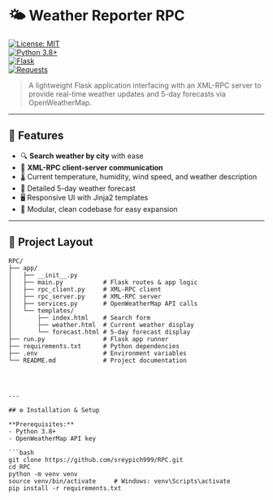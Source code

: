 # 🌤️ Weather Reporter RPC

[![License: MIT](https://img.shields.io/badge/License-MIT-green)](LICENSE)  
[![Python 3.8+](https://img.shields.io/badge/python-3.8%2B-blue?logo=python)](https://www.python.org/)  
[![Flask](https://img.shields.io/badge/flask-2.x-lightblue?logo=flask)](https://flask.palletsprojects.com/)  
[![Requests](https://img.shields.io/badge/requests-2.28.1-orange?logo=python)](https://docs.python-requests.org/)

> A lightweight Flask application interfacing with an XML-RPC server to provide real-time weather updates and 5-day forecasts via OpenWeatherMap.

---

## 🚀 Features

- 🔍 **Search weather by city** with ease  
- 🔗 **XML-RPC client-server communication**  
- 🌡️ Current temperature, humidity, wind speed, and weather description  
- 📅 Detailed 5-day weather forecast  
- 🖥️ Responsive UI with Jinja2 templates  
- 🧱 Modular, clean codebase for easy expansion  

---

## 📂 Project Layout



```plaintext
RPC/
├── app/
│   ├── __init__.py
│   ├── main.py           # Flask routes & app logic
│   ├── rpc_client.py     # XML-RPC client
│   ├── rpc_server.py     # XML-RPC server
│   ├── services.py       # OpenWeatherMap API calls
│   └── templates/
│       ├── index.html    # Search form
│       ├── weather.html  # Current weather display
│       └── forecast.html # 5-day forecast display
├── run.py                # Flask app runner
├── requirements.txt      # Python dependencies
├── .env                  # Environment variables
└── README.md             # Project documentation




---

## ⚙️ Installation & Setup

**Prerequisites:**  
- Python 3.8+  
- OpenWeatherMap API key

```bash
git clone https://github.com/sreypich999/RPC.git
cd RPC
python -m venv venv
source venv/bin/activate     # Windows: venv\Scripts\activate
pip install -r requirements.txt
```

